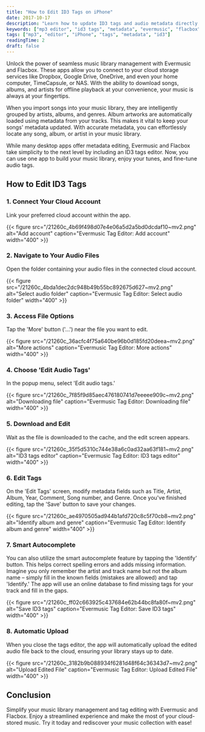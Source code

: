 ```yaml
---
title: "How to Edit ID3 Tags on iPhone"
date: 2017-10-17
description: "Learn how to update ID3 tags and audio metadata directly from your iPhone using the Evermusic and Flacbox apps."
keywords: ["mp3 editor", "id3 tags", "metadata", "evermusic", "flacbox", "iphone tag editor"]
tags: ["mp3", "editor", "iPhone", "tags", "metadata", "id3"]
readingTime: 2
draft: false
---
```


Unlock the power of seamless music library management with Evermusic and Flacbox. These apps allow you to connect to your cloud storage services like Dropbox, Google Drive, OneDrive, and even your home computer, TimeCapsule, or NAS. With the ability to download songs, albums, and artists for offline playback at your convenience, your music is always at your fingertips.

When you import songs into your music library, they are intelligently grouped by artists, albums, and genres. Album artworks are automatically loaded using metadata from your tracks. This makes it vital to keep your songs' metadata updated. With accurate metadata, you can effortlessly locate any song, album, or artist in your music library.

While many desktop apps offer metadata editing, Evermusic and Flacbox take simplicity to the next level by including an ID3 tags editor. Now, you can use one app to build your music library, enjoy your tunes, and fine-tune audio tags.

## How to Edit ID3 Tags

### 1. Connect Your Cloud Account  
   Link your preferred cloud account within the app.

   {{< figure src="/21260c_4b69f498d07e4e06a5d2a5bd0dcdaf10~mv2.png" alt="Add account" caption="Evermusic Tag Editor: Add account" width="400" >}}

### 2. Navigate to Your Audio Files  
   Open the folder containing your audio files in the connected cloud account.

   {{< figure src="/21260c_4bda1dec2dc948b49b55bc892675d627~mv2.png" alt="Select audio folder" caption="Evermusic Tag Editor: Select audio folder" width="400" >}}

### 3. Access File Options  
   Tap the 'More' button ('...') near the file you want to edit.

   {{< figure src="/21260c_36acfc4f75a640be96b0d185fd20deea~mv2.png" alt="More actions" caption="Evermusic Tag Editor: More actions" width="400" >}}

### 4. Choose 'Edit Audio Tags'  
   In the popup menu, select 'Edit audio tags.'

   {{< figure src="/21260c_7f85f9d85aec476180741d7eeeee909c~mv2.png" alt="Downloading file" caption="Evermusic Tag Editor: Downloading file" width="400" >}}

### 5. Download and Edit  
   Wait as the file is downloaded to the cache, and the edit screen appears.

   {{< figure src="/21260c_35f5d5310c744e38a6c0ad32aa63f181~mv2.png" alt="ID3 tags editor" caption="Evermusic Tag Editor: ID3 tags editor" width="400" >}}

### 6. Edit Tags  
   On the 'Edit Tags' screen, modify metadata fields such as Title, Artist, Album, Year, Comment, Song number, and Genre. Once you've finished editing, tap the 'Save' button to save your changes.

   {{< figure src="/21260c_ae4970505ad944b1afd720c8c5f70cb8~mv2.png" alt="Identify album and genre" caption="Evermusic Tag Editor: Identify album and genre" width="400" >}}

### 7. Smart Autocomplete  
   You can also utilize the smart autocomplete feature by tapping the 'Identify' button. This helps correct spelling errors and adds missing information. Imagine you only remember the artist and track name but not the album name – simply fill in the known fields (mistakes are allowed) and tap 'Identify.' The app will use an online database to find missing tags for your track and fill in the gaps.

   {{< figure src="/21260c_ff02c663925c437684e62b44bc8fa80f~mv2.png" alt="Save ID3 tags" caption="Evermusic Tag Editor: Save ID3 tags" width="400" >}}

### 8. Automatic Upload  
   When you close the tags editor, the app will automatically upload the edited audio file back to the cloud, ensuring your library stays up to date.

   {{< figure src="/21260c_3182b9b088934f6281d48f64c36343d7~mv2.png" alt="Upload Edited File" caption="Evermusic Tag Editor: Upload Edited File" width="400" >}}

## Conclusion

Simplify your music library management and tag editing with Evermusic and Flacbox. Enjoy a streamlined experience and make the most of your cloud-stored music. Try it today and rediscover your music collection with ease!
